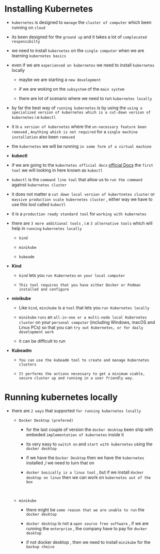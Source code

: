 # Installing Kubernetes

- `kubernetes` is designed to `manage` the `cluster of computer` which been running on `cloud`

- its been designed for the `ground up` and it takes a lot of `complecated responsibilty`

- we need to install `kubernetes` on the `single computer` when we are learning `kubernetes basics`

- even if we are `experienced on kubernetes` we need to install `kubernetes` locally 
  
  - maybe we are starting a `new development`
  
  - if we are woking on the `subsystem` of the `main system`
  
  - there are lot of scenario where we need to run `kubernetes locally`

- by far the best way of `running kubernetes` is by using the `using a specialized version of kubernetes which is a cut-down version of kubernetes` i.e `kubectl`

- it is `a version of kubernetes` where the `un-necessary feature been removed` , `Anything which is not required` for a `single machine installation` also been `removed`

- the `kubernetes` we will be running `in some form of a virtual machine`


- **kubectl**

- if we are going to the `kubernetes official docs` [official Docs](https://kubernetes.io/docs/tasks/tools/) the `first tool` we will looking in here known as `kubectl`
  
- `kubectl` is the `command line tool` that allow us to `run the command` against `kubernetes cluster`

- it does not matter a `cut down local version of kubertnetes cluster` or `massive production scale kubernetes cluster` , either way we have to use this tool called `kubectl`

- it is a `production ready standard tool` for `working with kubernetes`


- there are `3 more additional tools` , i.e `3 alternative tools` which will help in `running` `kubernetes locally`
  
  - `kind`
  
  - `minikube`
  
  - `kubeadm` 


- **Kind**
  
  - `kind` lets you `run Kubernetes` `on your local computer`
  
  - `This tool requires that you have either Docker or Podman installed and configure`


- **minikube**
  
  - Like `kind`, `minikube` is a `tool` that lets you `run Kubernetes locally`
  
  - `minikube` `runs` an `all-in-one or a multi-node local Kubernetes cluster` on your `personal computer` (including Windows, macOS and Linux PCs) so that you can `try out Kubernetes, or for daily development work`
  
  - it can be difficult to run 

- **Kubeadm**
  
  - `You can use the kubeadm tool to create and manage Kubernetes clusters`
  
  - `It performs the actions necessary to get a minimum viable, secure cluster up and running in a user friendly way.` 


# Running kubernetes locally

- there are `2 ways` that supported `for running kubernetes locally`
  
  - `Docker Desktop (prefered)`
    
    - for the last couple of version the `docker desktop` been ship with embeded `implementation of kubernetes` inside it
    
    - its very easy to `switch on` and `start with kubernetes` using the `docker desktop`
    
    - if we have the `Docker Desktop` then we have the `kubernetes` installed ,l we need to turn that on  
    
    - `docker basically is a linux tool` , but if we install `docker desktop on linux` then we can work on `kubernetes out of the box`
  
  <br/>
  
  - `minikube`

    - there might be `some reason that we are unable to run` the `docker desktop`
    
    - `docker desktop` is not a `open source free software` , if we are running the `enterprize` , the company have to pay for `docker desktop`
    
    - if not docker desktop , then we need to install `minikube` for the `backup choice`  
